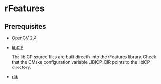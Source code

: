 # rFeatures

## Prerequisites
- [OpenCV 2.4](http://opencv.org/)
- [libICP](https://github.com/symao/libicp)

    The libICP source files are built directly into the rFeatures library.
    Check that the CMake configuration variable LIBICP_DIR points to the libICP directory.

- [rlib](../../../rlib/)

